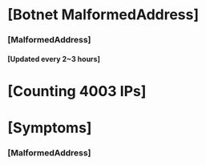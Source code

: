 # [Botnet MalformedAddress]
### [MalformedAddress]
#### [Updated every 2~3 hours]

# [Counting 4003 IPs]

# [Symptoms] 
###   [MalformedAddress]

